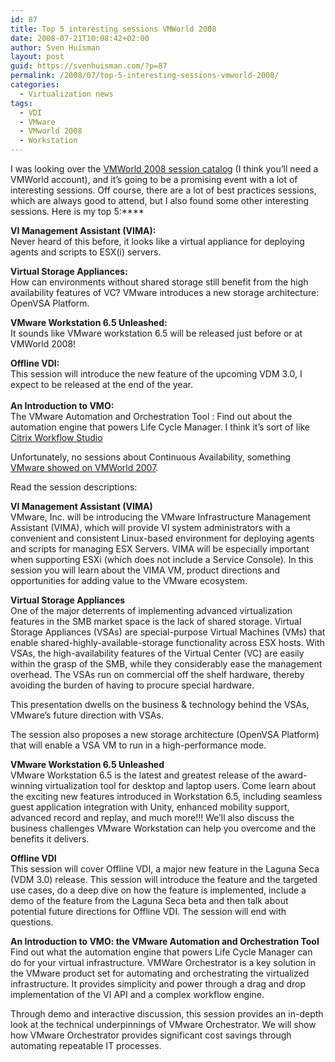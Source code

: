 ```yaml
---
id: 87
title: Top 5 interesting sessions VMWorld 2008
date: 2008-07-21T10:08:42+02:00
author: Sven Huisman
layout: post
guid: https://svenhuisman.com/?p=87
permalink: /2008/07/top-5-interesting-sessions-vmworld-2008/
categories:
  - Virtualization news
tags:
  - VDI
  - VMware
  - VMworld 2008
  - Workstation
---
```

I was looking over the <a title="VMWorld 2008 session catalog)" href="https://vmworld2008.wingateweb.com/scheduler/controller/catalog" target="_blank">VMWorld 2008 session catalog</a> (I think you&#8217;ll need a VMWorld account), and it&#8217;s going to be a promising event with a lot of interesting sessions. Off course, there are a lot of best practices sessions, which are always good to attend, but I also found some other interesting sessions. Here is my top 5:****

**VI Management Assistant (VIMA):**  
Never heard of this before, it looks like a virtual appliance for deploying agents and scripts to ESX(i) servers.

**Virtual Storage Appliances:**  
How can environments without shared storage still benefit from the high availability features of VC? VMware introduces a new storage architecture: OpenVSA Platform.

**VMware Workstation 6.5 Unleashed:**  
It sounds like VMware workstation 6.5 will be released just before or at VMWorld 2008!

**Offline VDI:**  
This session will introduce the new feature of the upcoming VDM 3.0, I expect to be released at the end of the year.  
   
**An Introduction to VMO:**  
The VMware Automation and Orchestration Tool : Find out about the automation engine that powers Life Cycle Manager. I think it&#8217;s sort of like <a title="Citrix Workflow Studio" href="https://www.citrix.com/English/ps2/products/product.asp?contentID=1297816&ntref=hp_nav_US" target="_blank">Citrix Workflow Studio</a>

Unfortunately, no sessions about Continuous Availability, something <a title="Continuous Availability" href="https://blog.scottlowe.org/2007/09/13/vmworld-2007-day-3-keynote-liveblog/" target="_blank">VMware showed on VMWorld 2007</a>.

Read the session descriptions:<!--more-->

**VI Management Assistant (VIMA)**  
VMware, Inc. will be introducing the VMware Infrastructure Management Assistant (VIMA), which will provide VI system administrators with a convenient and consistent Linux-based environment for deploying agents and scripts for managing ESX Servers. VIMA will be especially important when supporting ESXi (which does not include a Service Console). In this session you will learn about the VIMA VM, product directions and opportunities for adding value to the VMware ecosystem.

**Virtual Storage Appliances**  
One of the major deterrents of implementing advanced virtualization features in the SMB market space is the lack of shared storage. Virtual Storage Appliances (VSAs) are special-purpose Virtual Machines (VMs) that enable shared-highly-available-storage functionality across ESX hosts. With VSAs, the high-availability features of the Virtual Center (VC) are easily within the grasp of the SMB, while they considerably ease the management overhead. The VSAs run on commercial off the shelf hardware, thereby avoiding the burden of having to procure special hardware.

This presentation dwells on the business & technology behind the VSAs, VMware’s future direction with VSAs.

The session also proposes a new storage architecture (OpenVSA Platform) that will enable a VSA VM to run in a high-performance mode.

**VMware Workstation 6.5 Unleashed**   
VMware Workstation 6.5 is the latest and greatest release of the award-winning virtualization tool for desktop and laptop users. Come learn about the exciting new features introduced in Workstation 6.5, including seamless guest application integration with Unity, enhanced mobility support, advanced record and replay, and much more!!! We&#8217;ll also discuss the business challenges VMware Workstation can help you overcome and the benefits it delivers. 

**Offline VDI**   
This session will cover Offline VDI, a major new feature in the Laguna Seca (VDM 3.0) release. This session will introduce the feature and the targeted use cases, do a deep dive on how the feature is implemented, include a demo of the feature from the Laguna Seca beta and then talk about potential future directions for Offline VDI. The session will end with questions.

**An Introduction to VMO: the VMware Automation and Orchestration Tool**  
Find out what the automation engine that powers Life Cycle Manager can do for your virtual infrastructure. VMWare Orchestrator is a key solution in the VMware product set for automating and orchestrating the virtualized infrastructure. It provides simplicity and power through a drag and drop implementation of the VI API and a complex workflow engine.

Through demo and interactive discussion, this session provides an in-depth look at the technical underpinnings of VMware Orchestrator. We will show how VMware Orchestrator provides significant cost savings through automating repeatable IT processes.